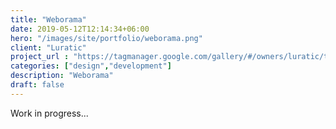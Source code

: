 ```yaml
---
title: "Weborama"
date: 2019-05-12T12:14:34+06:00
hero: "/images/site/portfolio/weborama.png"
client: "Luratic"
project_url : "https://tagmanager.google.com/gallery/#/owners/luratic/templates/Weborama"
categories: ["design","development"]
description: "Weborama"
draft: false
---
```


Work in progress...